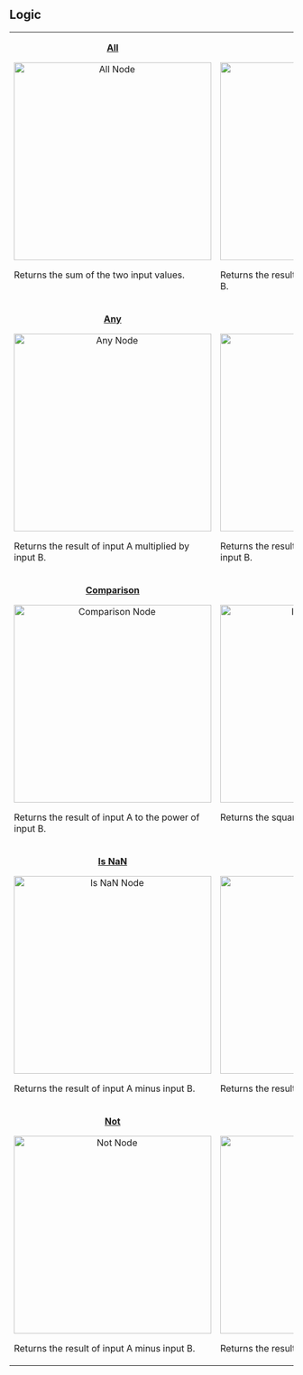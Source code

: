 ## Logic

<table align="center">
    <tr><tr valign="top">
        <td width="354"><p align="center"><b><a href="https://github.com/Unity-Technologies/ShaderGraph/wiki/All-Node">All</a></b></p>
<p align="center"><a href="https://github.com/Unity-Technologies/ShaderGraph/wiki/All-Node"><img src="https://github.com/Unity-Technologies/ShaderGraph/wiki/Images/NodeLibrary/Nodes/Thumbnails/AllNodeThumb.png" alt="All Node" height="350" width="350"></a></p>
<p align="left">Returns the sum of the two input values.</p></td>
        <td width="354"><p align="center"><b><a href="https://github.com/Unity-Technologies/ShaderGraph/wiki/And-Node">And</a></b></p>
<p align="center"><a href="https://github.com/Unity-Technologies/ShaderGraph/wiki/And-Node"><img src="https://github.com/Unity-Technologies/ShaderGraph/wiki/Images/NodeLibrary/Nodes/Thumbnails/AndNodeThumb.png" alt="And Node" height="350" width="350"></a></p>
<p align="left">Returns the result of input A divided by input B.</p></td>
    </tr>
    <tr><tr valign="top">
         <td width="354"><p align="center"><b><a href="https://github.com/Unity-Technologies/ShaderGraph/wiki/Any-Node">Any</a></b></p>
<p align="center"><a href="https://github.com/Unity-Technologies/ShaderGraph/wiki/Any-Node"><img src="https://github.com/Unity-Technologies/ShaderGraph/wiki/Images/NodeLibrary/Nodes/Thumbnails/AnyNodeThumb.png" alt="Any Node" height="350" width="350"></a></p>
<p align="left">Returns the result of input A multiplied by input B.</p></td>
        <td width="354"><p align="center"><b><a href="https://github.com/Unity-Technologies/ShaderGraph/wiki/Branch-Node">Branch</a></b></p>
<p align="center"><a href="https://github.com/Unity-Technologies/ShaderGraph/wiki/Branch-Node"><img src="https://github.com/Unity-Technologies/ShaderGraph/wiki/Images/NodeLibrary/Nodes/Thumbnails/BranchNodeThumb.png" alt="Branch Node" height="350" width="350"></a></p>
<p align="left">Returns the result of input A multiplied by input B.</p></td>
    </tr>
    <tr><tr valign="top">
        <td width="354"><p align="center"><b><a href="https://github.com/Unity-Technologies/ShaderGraph/wiki/Comparison-Node">Comparison</a></b></p>
<p align="center"><a href="https://github.com/Unity-Technologies/ShaderGraph/wiki/Comparison-Node"><img src="https://github.com/Unity-Technologies/ShaderGraph/wiki/Images/NodeLibrary/Nodes/Thumbnails/ComparisonNodeThumb.png" alt="Comparison Node" height="350" width="350"></a></p>
<p align="left">Returns the result of input A to the power of input B.</p></td>
        <td width="354"><p align="center"><b><a href="https://github.com/Unity-Technologies/ShaderGraph/wiki/Is-Infinite-Node">Is Infinite</a></b></p>
<p align="center"><a href="https://github.com/Unity-Technologies/ShaderGraph/wiki/Is-Infinite-Node"><img src="https://github.com/Unity-Technologies/ShaderGraph/wiki/Images/NodeLibrary/Nodes/Thumbnails/IsInfiniteNodeThumb.png" alt="Is Infinite Node" height="350" width="350"></a></p>
<p align="left">Returns the square root of input In.</p></td>
    </tr>
    <tr><tr valign="top">
        <td width="354"><p align="center"><b><a href="https://github.com/Unity-Technologies/ShaderGraph/wiki/Is-NaN-Node">Is NaN</a></b></p>
<p align="center"><a href="https://github.com/Unity-Technologies/ShaderGraph/wiki/Is-NaN-Node"><img src="https://github.com/Unity-Technologies/ShaderGraph/wiki/Images/NodeLibrary/Nodes/Thumbnails/IsNaNNodeThumb.png" alt="Is NaN Node" height="350" width="350"></a></p>
<p align="left">Returns the result of input A minus input B.</p></td>
        <td width="354"><p align="center"><b><a href="https://github.com/Unity-Technologies/ShaderGraph/wiki/Nand-Node">Nand</a></b></p>
<p align="center"><a href="https://github.com/Unity-Technologies/ShaderGraph/wiki/Nand-Node"><img src="https://github.com/Unity-Technologies/ShaderGraph/wiki/Images/NodeLibrary/Nodes/Thumbnails/NandNodeThumb.png" alt="Nand Node" height="350" width="350"></a></p>
<p align="left">Returns the result of input A minus input B.</p></td>
    </tr>
    <tr><tr valign="top">
        <td width="354"><p align="center"><b><a href="https://github.com/Unity-Technologies/ShaderGraph/wiki/Not-Node">Not</a></b></p>
<p align="center"><a href="https://github.com/Unity-Technologies/ShaderGraph/wiki/Not-Node"><img src="https://github.com/Unity-Technologies/ShaderGraph/wiki/Images/NodeLibrary/Nodes/Thumbnails/NotNodeThumb.png" alt="Not Node" height="350" width="350"></a></p>
<p align="left">Returns the result of input A minus input B.</p></td>
        <td width="354"><p align="center"><b><a href="https://github.com/Unity-Technologies/ShaderGraph/wiki/Or-Node">Or</a></b></p>
<p align="center"><a href="https://github.com/Unity-Technologies/ShaderGraph/wiki/Or-Node"><img src="https://github.com/Unity-Technologies/ShaderGraph/wiki/Images/NodeLibrary/Nodes/Thumbnails/OrNodeThumb.png" alt="Or Node" height="350" width="350"></a></p>
<p align="left">Returns the result of input A minus input B.</p></td>
    </tr>
</table>